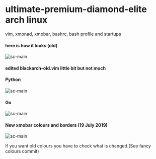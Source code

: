 # ultimate-premium-diamond-elite arch linux
vim, xmonad, xmobar, bashrc, bash profile and startups


#### here is how it looks (old)

![sc-main](https://raw.githubusercontent.com/echel0nn/mlp-ultimate-config/master/screenshots/blackarch-main.png)

#### edited blackarch-old.vim little bit but not much


#### Python
![sc-main](https://raw.githubusercontent.com/echel0nn/mlp-ultimate-config/master/screenshots/blackarch_old_edited_python.png)

#### Go
![sc-main](https://raw.githubusercontent.com/echel0nn/mlp-ultimate-config/master/screenshots/blackarch_old_edited_go.png)

#### New xmobar colours and borders (19 July 2019)
![sc-main](https://raw.githubusercontent.com/echel0nn/mlp-ultimate-config/master/screenshots/screenshot_new.png)


If you want old colours you have to check what is changed.(See fancy colours commit)
